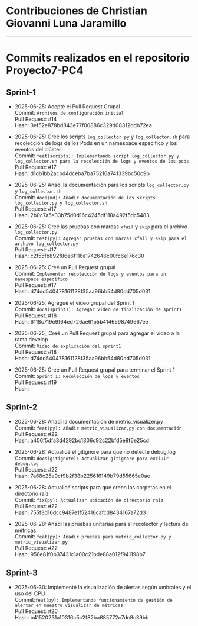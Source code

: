 # Contribuciones de Christian Giovanni Luna Jaramillo
---
# Commits realizados en el repositorio Proyecto7-PC4

## Sprint-1
- 2025-06-25: Acepté el Pull Request Grupal\
Commit: `Archivos de configuración inicial`\
Pull Request: #14\
Hash: 3ef52e878bd843e77f00886c329d08312ddb72ea

- 2025-06-25: Creé los scripts `log_collector.py` y `log_collector.sh` para recolección de logs de los Pods en un namespace específico y los eventos del clúster\
Commit: `feat(scripts): Implementando script log_collector.py y log_collector.sh para la recolección de logs y eventos de los pods`\
Pull Request: #17\
Hash: d1db1bb2acbd4dceba7ba75216a741339bc50c9b

- 2025-06-25: Añadí la documentación para los scripts `log_collector.py` y `log_collector.sh`\
Commit: `docs(md): Añadir documentación de los scripts log_collector.py y log_collector.sh`\
Pull Request: #17\
Hash: 2b0c7a5e33b75d0d16c4245df118a492f5dc5483

- 2025-06-25: Creé las pruebas con marcas `xfail` y `skip` para el archivo `log_collector.py`\
Commit: `test(py): Agregar pruebas con marcas xfail y skip para el archivo log_collector.py`\
Pull Request: #17\
Hash: c2f55fb892f86e6f116a1742646c00fc6e176c30

- 2025-06-25: Creé un Pull Request grupal\
Commit: `Implementar recolección de logs y eventos para un namespace específico`\
Pull Request: #17\
Hash: d74dd540478161128f35aa96bb54d80dd705d031

- 2025-06-25: Agregué el video grupal del Sprint 1\
Commit: `docs(sprint1): Agregar video de finalización de sprint1`\
Pull Request: #18\
Hash: 6118c719e9f64ed726ae61b5b4146598749667ee

- 2025-06-25_ Creé un Pull Request grupal para agregar el video a la rama develop\
Commit: `Video de explicación del sprint1`\
Pull Request: #18\
Hash: d74dd540478161128f35aa96bb54d80dd705d031

- 2025-06-25: Creé un Pull Request grupal para terminar el Sprint 1\
Commit: `Sprint_1: Recolección de logs y eventos`\
Pull Request: #19\
Hash: 

## Sprint-2
- 2025-06-28: Añadí la documentación de metric_visualizer.py\
Commit: `feat(py): Añadir metric_visualizar.py con documentación`\
Pull Request: #22\
Hash: a406f5dfa3d4292bc1306c92c22bfd5e8f6e25cd

- 2025-06-28: Actualicé el gitignore para que no detecte debug.log\
Commit: `docs(gitignote): Actualizar gitignore para excluir debug.log`\
Pull Request: #22\
Hash: 7a68c25e9cf9b2f38b225616149b79d55665e0ae

- 2025-06-28: Actualicé scripts para que creen las carpetas en el directorio raíz\
Commit: `fix(py): Actualizar ubicación de directorio raíz`\
Pull Request: #22\
Hash: 755f3d16dcc9487e1f52416cafcd8434167a72d3

- 2025-06-28: Añadí las pruebas unitarias para el recolector y lectura de métricas\
Commit: `feat(py): Añadir pruebas para metric_collector.py y metric_visualizer.py`\
Pull Request: #22\
Hash: 956e81f0b37431c1a00c21bde88a012f941198b7

## Sprint-3
- 2025-06-30: Implementé la visualización de alertas según umbrales y el uso del CPU\
Commit:`feat(py): Implementando funcionamiento de gestión de alertar en nuestro visualizar de métricas`\
Pull Request: #26\
Hash: b41520231a10316c5c2f82ba885772c7dc8c39bb
